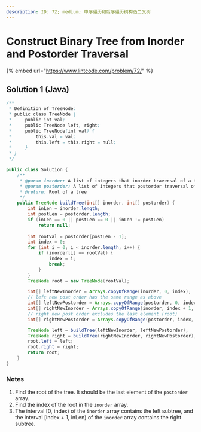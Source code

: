 ```yaml
---
description: ID: 72; medium; 中序遍历和后序遍历树构造二叉树
---
```

# Construct Binary Tree from Inorder and Postorder Traversal

{% embed url="https://www.lintcode.com/problem/72/" %}

## Solution 1 (Java)

```java
/**
 * Definition of TreeNode:
 * public class TreeNode {
 *     public int val;
 *     public TreeNode left, right;
 *     public TreeNode(int val) {
 *         this.val = val;
 *         this.left = this.right = null;
 *     }
 * }
 */

public class Solution {
    /**
     * @param inorder: A list of integers that inorder traversal of a tree
     * @param postorder: A list of integers that postorder traversal of a tree
     * @return: Root of a tree
     */
    public TreeNode buildTree(int[] inorder, int[] postorder) {
        int inLen = inorder.length;
        int postLen = postorder.length;
        if (inLen == 0 || postLen == 0 || inLen != postLen)
            return null;
        
        int rootVal = postorder[postLen - 1];
        int index = 0;
        for (int i = 0; i < inorder.length; i++) {
            if (inorder[i] == rootVal) {
                index = i;
                break;
            }
        }
        TreeNode root = new TreeNode(rootVal);

        int[] leftNewInorder = Arrays.copyOfRange(inorder, 0, index);
        // left new post order has the same range as above
        int[] leftNewPostorder = Arrays.copyOfRange(postorder, 0, index);
        int[] rightNewInorder = Arrays.copyOfRange(inorder, index + 1, inLen);
        // right new post order excludes the last element (root)
        int[] rightNewPostorder = Arrays.copyOfRange(postorder, index, postLen - 1);

        TreeNode left = buildTree(leftNewInorder, leftNewPostorder);
        TreeNode right = buildTree(rightNewInorder, rightNewPostorder);
        root.left = left;
        root.right = right;
        return root;
    }
}
```

### Notes

1. Find the root of the tree. It should be the last element of the `postorder` array.
2. Find the index of the root in the `inorder` array.
3. The interval \[0, index) of the `inorder` array contains the left subtree, and the interval \[index + 1, inLen) of the `inorder` array contains the right subtree. 
